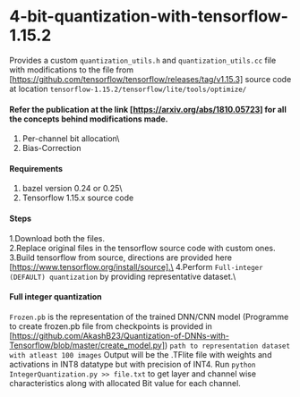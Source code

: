 # 4-bit-quantization-with-tensorflow-1.15.2
Provides a custom `quantization_utils.h` and `quantization_utils.cc` file with modifications to the file from [https://github.com/tensorflow/tensorflow/releases/tag/v1.15.3] source code at location
`tensorflow-1.15.2/tensorflow/lite/tools/optimize/`

#### Refer the publication at the link [https://arxiv.org/abs/1810.05723] for all the concepts behind modifications made.
1. Per-channel bit allocation\
2. Bias-Correction

#### Requirements
1. bazel version 0.24 or 0.25\
2. Tensorflow 1.15.x source code 

#### Steps
1.Download both the files.\
2.Replace original files in the tensorflow source code with custom ones.\
3.Build tensorflow from source, directions are provided here [https://www.tensorflow.org/install/source].\
4.Perform `Full-integer (DEFAULT) quantization` by providing representative dataset.\ 

#### Full integer quantization
`Frozen.pb` is the representation of the trained DNN/CNN model (Programme to create frozen.pb file from checkpoints is provided in [https://github.com/AkashB23/Quantization-of-DNNs-with-Tensorflow/blob/master/create_model.py])
`path to representation dataset with atleast 100 images`
Output will be the .TFlite file with weights and activations in INT8 datatype but with precision of INT4.
Run `python IntegerQuantization.py >> file.txt` to get layer and channel wise characteristics along with allocated Bit value for each channel.  
